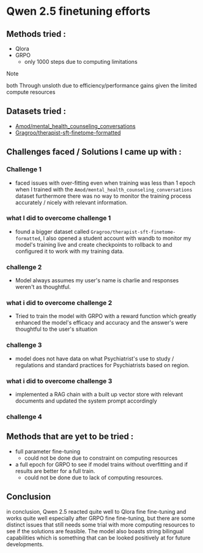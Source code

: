 # Qwen 2.5 finetuning efforts

## Methods tried :

- Qlora
- GRPO
  - only 1000 steps due to computing limitations

> [!note]
> both Through unsloth due to efficiency/performance gains given the limited compute resources

## Datasets tried :

- [Amod/mental_health_counseling_conversations](https://huggingface.co/datasets/Amod/mental_health_counseling_conversations)
- [Gragroo/therapist-sft-finetome-formatted](https://huggingface.co/datasets/Gragroo/therapist-sft-finetome-formatted)

## Challenges faced / Solutions I came up with :

### Challenge 1

- faced issues with over-fitting even when training was less than 1 epoch when I trained with the `Amod/mental_health_counseling_conversations` dataset furthermore there was no way to monitor the training process accurately / nicely with relevant information.

### what I did to overcome challenge 1

- found a bigger dataset called `Gragroo/therapist-sft-finetome-formatted`, I also opened a student account with wandb to monitor my model's training live and create checkpoints to rollback to and configured it to work with my training data.

### challenge 2

- Model always assumes my user's name is charlie and responses weren't as thoughtful.

### what i did to overcome challenge 2

- Tried to train the model with GRPO with a reward function which greatly enhanced the model's efficacy and accuracy and the answer's were thoughtful to the user's situation

### challenge 3

- model does not have data on what Psychiatrist's use to study / regulations and standard practices for Psychiatrists based on region.

### what i did to overcome challenge 3

- implemented a RAG chain with a built up vector store with relevant documents and updated the system prompt accordingly

### challenge 4

## Methods that are yet to be tried :

- full parameter fine-tuning
  - could not be done due to constraint on computing resources
- a full epoch for GRPO to see if model trains without overfitting and if results are better for a full train.
  - could not be done due to lack of computing resources.

## Conclusion

in conclusion, Qwen 2.5 reacted quite well to Qlora fine fine-tuning and works quite well especially after GRPO fine fine-tuning, but there are some distinct issues that still needs some trial with more computing resources to see if the solutions are feasible. The model also boasts string bilingual capabilities which is something that can be looked positively at for future developments.
